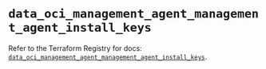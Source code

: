 # `data_oci_management_agent_management_agent_install_keys`

Refer to the Terraform Registry for docs: [`data_oci_management_agent_management_agent_install_keys`](https://registry.terraform.io/providers/oracle/oci/7.19.0/docs/data-sources/management_agent_management_agent_install_keys).
